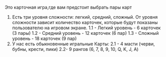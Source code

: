 Это карточная игра,где вам предстоит выбрать пары карт

1. Есть три уровня сложности: легкий, средний, сложный. От уровня сложности зависит количество карточек, которые будут показаны пользователю на игровом экране.
1.1 - Легкий уровень - 6 карточек (3 пары)
1.2 - Средний уровень - 12 карточек (6 пар)
1.3 - Сложный уровень - 18 карточек (9 пар)
2.  У нас есть обыкновенные игральные Карты:
2.1 - 4 масти (черви, бубны, крести, пики)
2.2-  9 рангов (6, 7, 8, 9, 10, Q, K, J, A)
